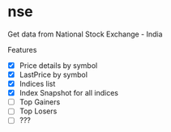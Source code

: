 # nse

Get data from National Stock Exchange - India

Features
- [x] Price details by symbol
- [x] LastPrice by symbol
- [x] Indices list
- [x] Index Snapshot for all indices
- [ ] Top Gainers
- [ ] Top Losers
- [ ] ???